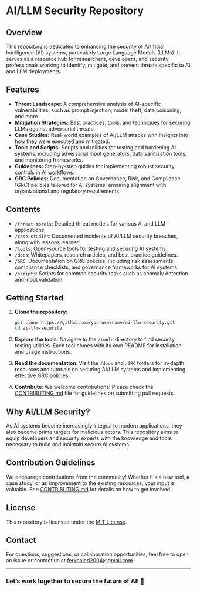 # AI/LLM Security Repository

## Overview

This repository is dedicated to enhancing the security of Artificial Intelligence (AI) systems, particularly Large Language Models (LLMs). It serves as a resource hub for researchers, developers, and security professionals working to identify, mitigate, and prevent threats specific to AI and LLM deployments.

## Features

- **Threat Landscape:** A comprehensive analysis of AI-specific vulnerabilities, such as prompt injection, model theft, data poisoning, and more.
- **Mitigation Strategies:** Best practices, tools, and techniques for securing LLMs against adversarial threats.
- **Case Studies:** Real-world examples of AI/LLM attacks with insights into how they were executed and mitigated.
- **Tools and Scripts:** Scripts and utilities for testing and hardening AI systems, including adversarial input generators, data sanitization tools, and monitoring frameworks.
- **Guidelines:** Step-by-step guides for implementing robust security controls in AI workflows.
- **GRC Policies:** Documentation on Governance, Risk, and Compliance (GRC) policies tailored for AI systems, ensuring alignment with organizational and regulatory requirements.

## Contents

- `/threat-models`: Detailed threat models for various AI and LLM applications.
- `/case-studies`: Documented incidents of AI/LLM security breaches, along with lessons learned.
- `/tools`: Open-source tools for testing and securing AI systems.
- `/docs`: Whitepapers, research articles, and best practice guidelines.
- `/GRC`: Documentation on GRC policies, including risk assessments, compliance checklists, and governance frameworks for AI systems.
- `/scripts`: Scripts for common security tasks such as anomaly detection and input validation.

## Getting Started

1. **Clone the repository**:
   ```bash
   git clone https://github.com/yourusername/ai-llm-security.git
   cd ai-llm-security
   ```

2. **Explore the tools**:
   Navigate to the `/tools` directory to find security testing utilities. Each tool comes with its own README for installation and usage instructions.

3. **Read the documentation**:
   Visit the `/docs` and `/GRC` folders for in-depth resources and tutorials on securing AI/LLM systems and implementing effective GRC policies.

4. **Contribute**:
   We welcome contributions! Please check the [CONTRIBUTING.md](CONTRIBUTING.md) file for guidelines on submitting pull requests.

## Why AI/LLM Security?

As AI systems become increasingly integral to modern applications, they also become prime targets for malicious actors. This repository aims to equip developers and security experts with the knowledge and tools necessary to build and maintain secure AI systems.

## Contribution Guidelines

We encourage contributions from the community! Whether it's a new tool, a case study, or an improvement to the existing resources, your input is valuable. See [CONTRIBUTING.md](CONTRIBUTING.md) for details on how to get involved.

## License

This repository is licensed under the [MIT License](LICENSE).

## Contact

For questions, suggestions, or collaboration opportunities, feel free to open an issue or contact us at [ferkhaled2004@gmail.com](mailto:ferkhaled2004@gmail.com).

---

### Let’s work together to secure the future of AI! 🚀

